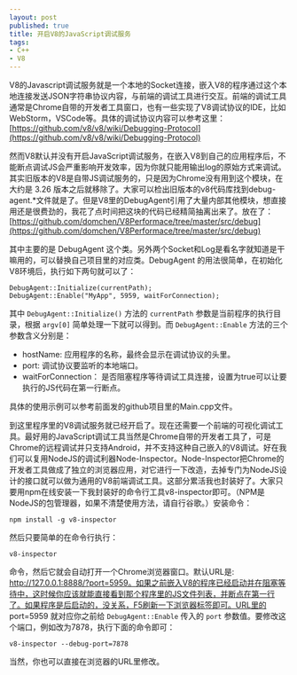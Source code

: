 ```yaml
---
layout: post
published: true
title: 开启V8的JavaScript调试服务
tags:
- C++
- V8
---
```

V8的Javascript调试服务就是一个本地的Socket连接，嵌入V8的程序通过这个本地连接发送JSON字符串协议内容，与前端的调试工具进行交互。前端的调试工具通常是Chrome自带的开发者工具窗口，也有一些实现了V8调试协议的IDE，比如WebStorm，VSCode等。具体的调试协议内容可以参考这里：[https://github.com/v8/v8/wiki/Debugging-Protocol](https://github.com/v8/v8/wiki/Debugging-Protocol)

然而V8默认并没有开启JavaScript调试服务，在嵌入V8到自己的应用程序后，不能断点调试JS会严重影响开发效率，因为你就只能用输出log的原始方式来调试。其实旧版本的V8是自带JS调试服务的，只是因为Chrome没有用到这个模块，在大约是 3.26 版本之后就移除了。大家可以检出旧版本的v8代码库找到debug-agent.*文件就是了。但是V8里的DebugAgent引用了大量内部其他模块，想直接用还是很费劲的，我花了点时间把这块的代码已经精简抽离出来了。放在了：[https://github.com/domchen/V8Performace/tree/master/src/debug](https://github.com/domchen/V8Performace/tree/master/src/debug)

其中主要的是 DebugAgent 这个类。另外两个Socket和Log是看名字就知道是干嘛用的，可以替换自己项目里的对应类。DebugAgent 的用法很简单，在初始化V8环境后，执行如下两句就可以了：

```
DebugAgent::Initialize(currentPath);
DebugAgent::Enable("MyApp", 5959, waitForConnection);

```
其中 `DebugAgent::Initialize()` 方法的 `currentPath` 参数是当前程序的执行目录，根据 `argv[0]` 简单处理一下就可以得到。而 `DebugAgent::Enable` 方法的三个参数含义分别是：

- hostName: 应用程序的名称，最终会显示在调试协议的头里。
- port: 调试协议要监听的本地端口。
- waitForConnection： 是否阻塞程序等待调试工具连接，设置为true可以让要执行的JS代码在第一行断点。

具体的使用示例可以参考前面发的github项目里的Main.cpp文件。

到这里程序里的V8调试服务就已经开启了。现在还需要一个前端的可视化调试工具。最好用的JavaScript调试工具当然是Chrome自带的开发者工具了，可是Chrome的远程调试并只支持Android，并不支持这种自己嵌入的V8调试。好在我们可以复用NodeJS的调试利器Node-Inspector。Node-Inspector把Chrome的开发者工具做成了独立的浏览器应用，对它进行一下改造，去掉专门为NodeJS设计的接口就可以做为通用的V8前端调试工具。这部分累活我也封装好了。大家只要用npm在线安装一下我封装好的命令行工具v8-inspector即可。（NPM是NodeJS的包管理器，如果不清楚使用方法，请自行谷歌。）安装命令：

```
npm install -g v8-inspector
```
然后只要简单的在命令行执行：

```
v8-inspector
```
命令，然后它就会自动打开一个Chrome浏览器窗口。默认URL是: http://127.0.0.1:8888/?port=5959。如果之前嵌入V8的程序已经启动并在阻塞等待中，这时候你应该就能直接看到那个程序里的JS文件列表，并断点在第一行了。如果程序是后启动的，没关系，F5刷新一下浏览器标签即可。URL里的 port=5959 就对应你之前给 `DebugAgent::Enable` 传入的 `port` 参数值。要修改这个端口，例如改为7878，执行下面的命令即可：

```
v8-inspector --debug-port=7878
```
当然，你也可以直接在浏览器的URL里修改。
